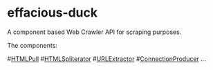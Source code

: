 # effacious-duck

A component based Web Crawler API for scraping purposes.

The components:

#[HTMLPull](src/br/com/effacious/dom/HTMLPull.java)
#[HTMLSpliterator](src/br/com/effacious/dom/HTMLSpliterator.java)
#[URLExtractor](src/br/com/effacious/url/URLExtractor.java)
#[ConnectionProducer](src/br/com/effacious/connection/ConnectionProducer.java)
...


